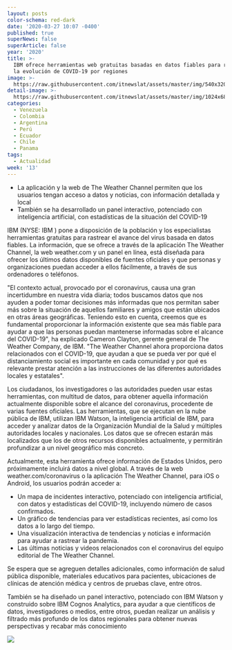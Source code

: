 ```yaml
---
layout: posts
color-schema: red-dark
date: '2020-03-27 10:07 -0400'
published: true
superNews: false
superArticle: false
year: '2020'
title: >-
  IBM ofrece herramientas web gratuitas basadas en datos fiables para rastrear
  la evolución de COVID-19 por regiones
image: >-
  https://raw.githubusercontent.com/itnewslat/assets/master/img/540x320/Emergencia-Sanitaria-p.jpg
detail-image: >-
  https://raw.githubusercontent.com/itnewslat/assets/master/img/1024x680/Emergencia-Sanitaria-g.jpg
categories:
  - Venezuela
  - Colombia
  - Argentina
  - Perú
  - Ecuador
  - Chile
  - Panama
tags:
  - Actualidad
week: '13'
---
```

- La aplicación y la web de The Weather Channel permiten que los usuarios tengan acceso a datos y noticias, con información detallada y local
- También se ha desarrollado un panel interactivo, potenciado con inteligencia artificial, con estadísticas de la situación del COVID-19

IBM (NYSE: IBM ) pone a disposición de la población y los especialistas herramientas gratuitas para rastrear el avance del virus basada en datos fiables. La información, que se ofrece a través de la aplicación The Weather Channel, la web weather.com y un panel en línea, está diseñada para ofrecer los últimos datos disponibles de fuentes oficiales y que personas y organizaciones puedan acceder a ellos fácilmente, a través de sus ordenadores o teléfonos.

"El contexto actual, provocado por el coronavirus, causa una gran incertidumbre en nuestra vida diaria; todos buscamos datos que nos ayuden a poder tomar decisiones más informadas que nos permitan saber más sobre la situación de aquellos familiares y amigos que están ubicados en otras áreas geográficas. Teniendo esto en cuenta, creemos que es fundamental proporcionar la información existente que sea más fiable para ayudar a que las personas puedan mantenerse informadas sobre el alcance del COVID-19", ha explicado Cameron Clayton, gerente general de The Weather Company, de IBM. "The Weather Channel ahora proporciona datos relacionados con el COVID-19, que ayudan a que se pueda ver por qué el distanciamiento social es importante en cada comunidad y por qué es relevante prestar atención a las instrucciones de las diferentes autoridades locales y estatales".

Los ciudadanos, los investigadores o las autoridades pueden usar estas herramientas, con multitud de datos, para obtener aquella información actualmente disponible sobre el alcance del coronavirus, procedente de varias fuentes oficiales. Las herramientas, que se ejecutan en la nube pública de IBM, utilizan IBM Watson, la inteligencia artificial de IBM, para acceder y analizar datos de la Organización Mundial de la Salud y múltiples autoridades locales y nacionales. Los datos que se ofrecen estarán más localizados que los de otros recursos disponibles actualmente, y permitirán profundizar a un nivel geográfico más concreto.

Actualmente, esta herramienta ofrece información de Estados Unidos, pero próximamente incluirá datos a nivel global. A través de la web weather.com/coronavirus o la aplicación The Weather Channel, para iOS o Android, los usuarios podrán acceder a:

- Un mapa de incidentes interactivo, potenciado con inteligencia artificial, con datos y estadísticas del COVID-19, incluyendo número de casos confirmados.
- Un gráfico de tendencias para ver estadísticas recientes, así como los datos a lo largo del tiempo.
- Una visualización interactiva de tendencias y noticias e información para ayudar a rastrear la pandemia.
- Las últimas noticias y videos relacionados con el coronavirus del equipo editorial de The Weather Channel.

Se espera que se agreguen detalles adicionales, como información de salud pública disponible, materiales educativos para pacientes, ubicaciones de clínicas de atención médica y centros de pruebas clave, entre otros.

También se ha diseñado un panel interactivo, potenciado con IBM Watson y construido sobre IBM Cognos Analytics, para ayudar a que científicos de datos, investigadores o medios, entre otros, puedan realizar un análisis y filtrado más profundo de los datos regionales para obtener nuevas perspectivas y recabar más conocimiento

<img src="https://tracker.metricool.com/c3po.jpg?hash=56f88a41e39ab42c063cc51676587a04"/>
